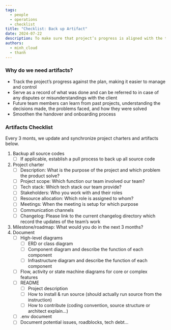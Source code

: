 ```yaml
---
tags: 
  - people
  - operations
  - checklist
title: "Checklist: Back up Artifact"
date: 2024-07-22
description: To make sure that project’s progress is aligned with the team plan, we collect artifacts every 3 months and save as record of what was done and can be referred to in case of any disputes or misunderstandings with the client.
authors: 
  - minh_cloud
  - thanh
---
```


### Why do we need artifacts?
- Track the project’s progress against the plan, making it easier to manage and control
- Serve as a record of what was done and can be referred to in case of any disputes or misunderstandings with the client
- Future team members can learn from past projects, understanding the decisions made, the problems faced, and how they were solved
- Smoothen the handover and onboarding process

### Artifacts Checklist
Every 3 monts, we update and synchronize project charters and artifacts below.
1. Backup all source codes 
    - [ ]  If applicable, establish a pull process to back up all source code
2. Project charter
    - [ ]  Description: What is the purpose of the project and which problem the product solve?
    - [ ]  Project scope: Which function our team involved our team?
    - [ ]  Tech stack: Which tech stack our team provide?
    - [ ]  Stakeholders: Who you work with and their roles
    - [ ]  Resource allocation: Which role is assigned to whom?
    - [ ]  Meetings: When the meeting is setup for which purpose
    - [ ]  Communication channels
    - [ ]  Changelog: Please link to the current changelog directory which record the updates of the team’s work
3. Milestone/roadmap: What would you do in the next 3 months?
4. Document
    - [ ]  High-level diagrams
        - [ ]  ERD or class diagram
        - [ ]  Component diagram and describe the function of each component
        - [ ]  Infrastructure diagram and describe the function of each component
    - [ ]  Flow, activity or state machine diagrams for core or complex features
    - [ ]  README
        - [ ]  Project description
        - [ ]  How to install & run source (should actually run source from the instruction)
        - [ ]  How to contribute (coding convention, source structure or architect explain…)
    - [ ]  .env document
    - [ ]  Document potential issues, roadblocks, tech debt…
